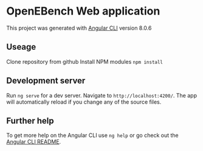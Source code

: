 # OpenEBench Web application

This project was generated with [Angular CLI](https://github.com/angular/angular-cli) version 8.0.6

## Useage
Clone repository from github
Install NPM modules 
`npm install`

## Development server

Run `ng serve` for a dev server. Navigate to `http://localhost:4200/`. The app will automatically reload if you change any of the source files.


## Further help

To get more help on the Angular CLI use `ng help` or go check out the [Angular CLI README](https://github.com/angular/angular-cli/blob/master/README.md).
